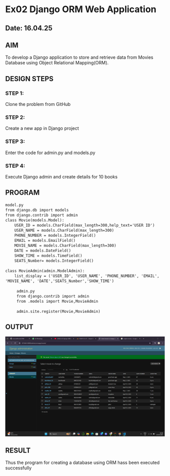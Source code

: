 # Ex02 Django ORM Web Application
## Date: 16.04.25

## AIM
To develop a Django application to store and retrieve data from Movies Database using Object Relational Mapping(ORM).

## DESIGN STEPS

### STEP 1:
Clone the problem from GitHub

### STEP 2:
Create a new app in Django project

### STEP 3:
Enter the code for admin.py and models.py

### STEP 4:
Execute Django admin and create details for 10 books

## PROGRAM
```
model.py
from django.db import models
from django.contrib import admin
class Movie(models.Model):
    USER_ID = models.CharField(max_length=300,help_text='USER ID')
    USER_NAME = models.CharField(max_length=300)
    PHONE_NUMBER = models.IntegerField()
    EMAIL = models.EmailField()
    MOVIE_NAME = models.CharField(max_length=300)
    DATE = models.DateField()
    SHOW_TIME = models.TimeField()
    SEATS_Number= models.IntegerField()

class MovieAdmin(admin.ModelAdmin):
    list_display = ('USER_ID', 'USER_NAME', 'PHONE_NUMBER', 'EMAIL', 'MOVIE_NAME', 'DATE','SEATS_Number','SHOW_TIME')
     
     admin.py
     from django.contrib import admin
     from .models import Movie,MovieAdmin

     admin.site.register(Movie,MovieAdmin)
```

## OUTPUT  
![alt text](<Screenshot 2025-04-15 103835.png>)






## RESULT
Thus the program for creating a database using ORM hass been executed successfully
